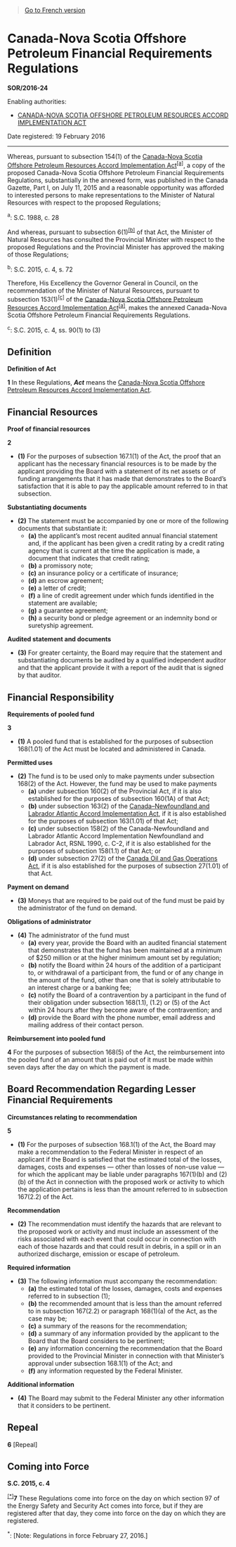 > [Go to French version](/fr/Règlements/Décrets,%20ordonnances%20et%20règlements%20statutaires/2016/24.md)

# Canada-Nova Scotia Offshore Petroleum Financial Requirements Regulations

**SOR/2016-24**

Enabling authorities: 
- [CANADA-NOVA SCOTIA OFFSHORE PETROLEUM RESOURCES ACCORD IMPLEMENTATION ACT](/en/Acts/Statutes%20of%20Canada/1988/c.%2028.md)

Date registered: 19 February 2016

----------

Whereas, pursuant to subsection 154(1) of the [Canada-Nova Scotia Offshore Petroleum Resources Accord Implementation Act](/en/Acts/Statutes%20of%20Canada/1988/c.%2028.md)<sup><a href='#fn_81000-2-2278-E-CG2_New_Format_hq_16572'>[a]</a></sup>, a copy of the proposed Canada-Nova Scotia Offshore Petroleum Financial Requirements Regulations, substantially in the annexed form, was published in the Canada Gazette, Part I, on July 11, 2015 and a reasonable opportunity was afforded to interested persons to make representations to the Minister of Natural Resources with respect to the proposed Regulations;

<a name='fn_81000-2-2278-E-CG2_New_Format_hq_16572'><sup>a</sup></a>: S.C. 1988, c. 28<br />

And whereas, pursuant to subsection 6(1)<sup><a href='#fn_81000-2-2278-E-CG2_New_Format_hq_16573'>[b]</a></sup> of that Act, the Minister of Natural Resources has consulted the Provincial Minister with respect to the proposed Regulations and the Provincial Minister has approved the making of those Regulations;

<a name='fn_81000-2-2278-E-CG2_New_Format_hq_16573'><sup>b</sup></a>: S.C. 2015, c. 4, s. 72<br />

Therefore, His Excellency the Governor General in Council, on the recommendation of the Minister of Natural Resources, pursuant to subsection 153(1)<sup><a href='#fn_81000-2-2278-E-CG2_New_Format_hq_16575'>[c]</a></sup> of the [Canada-Nova Scotia Offshore Petroleum Resources Accord Implementation Act](/en/Acts/Statutes%20of%20Canada/1988/c.%2028.md)<sup><a href='#fn_81000-2-2278-E-CG2_New_Format_hq_16572'>[a]</a></sup>, makes the annexed Canada-Nova Scotia Offshore Petroleum Financial Requirements Regulations.

<a name='fn_81000-2-2278-E-CG2_New_Format_hq_16575'><sup>c</sup></a>: S.C. 2015, c. 4, ss. 90(1) to (3)<br />




## Definition



**Definition of Act**

**1** In these Regulations, ***Act*** means the [Canada-Nova Scotia Offshore Petroleum Resources Accord Implementation Act](/en/Acts/Statutes%20of%20Canada/1988/c.%2028.md).




## Financial Resources



**Proof of financial resources**

**2** 

- **(1)** For the purposes of subsection 167.1(1) of the Act, the proof that an applicant has the necessary financial resources is to be made by the applicant providing the Board with a statement of its net assets or of funding arrangements that it has made that demonstrates to the Board’s satisfaction that it is able to pay the applicable amount referred to in that subsection.

**Substantiating documents**

- **(2)** The statement must be accompanied by one or more of the following documents that substantiate it:
	- **(a)** the applicant’s most recent audited annual financial statement and, if the applicant has been given a credit rating by a credit rating agency that is current at the time the application is made, a document that indicates that credit rating;
	- **(b)** a promissory note;
	- **(c)** an insurance policy or a certificate of insurance;
	- **(d)** an escrow agreement;
	- **(e)** a letter of credit;
	- **(f)** a line of credit agreement under which funds identified in the statement are available;
	- **(g)** a guarantee agreement;
	- **(h)** a security bond or pledge agreement or an indemnity bond or suretyship agreement.

**Audited statement and documents**

- **(3)** For greater certainty, the Board may require that the statement and substantiating documents be audited by a qualified independent auditor and that the applicant provide it with a report of the audit that is signed by that auditor.




## Financial Responsibility



**Requirements of pooled fund**

**3** 

- **(1)** A pooled fund that is established for the purposes of subsection 168(1.01) of the Act must be located and administered in Canada.

**Permitted uses**

- **(2)** The fund is to be used only to make payments under subsection 168(2) of the Act. However, the fund may be used to make payments
	- **(a)** under subsection 160(2) of the Provincial Act, if it is also established for the purposes of subsection 160(1A) of that Act;
	- **(b)** under subsection 163(2) of the [Canada–Newfoundland and Labrador Atlantic Accord Implementation Act](/en/Acts/Statutes%20of%20Canada/1987/c.%203.md), if it is also established for the purposes of subsection 163(1.01) of that Act;
	- **(c)** under subsection 158(2) of the Canada-Newfoundland and Labrador Atlantic Accord Implementation Newfoundland and Labrador Act, RSNL 1990, c. C-2, if it is also established for the purposes of subsection 158(1.1) of that Act; or
	- **(d)** under subsection 27(2) of the [Canada Oil and Gas Operations Act](/en/Acts/Revised%20Statutes%20of%20Canada/O/O-7.md), if it is also established for the purposes of subsection 27(1.01) of that Act.

**Payment on demand**

- **(3)** Moneys that are required to be paid out of the fund must be paid by the administrator of the fund on demand.

**Obligations of administrator**

- **(4)** The administrator of the fund must
	- **(a)** every year, provide the Board with an audited financial statement that demonstrates that the fund has been maintained at a minimum of $250 million or at the higher minimum amount set by regulation;
	- **(b)** notify the Board within 24 hours of the addition of a participant to, or withdrawal of a participant from, the fund or of any change in the amount of the fund, other than one that is solely attributable to an interest charge or a banking fee;
	- **(c)** notify the Board of a contravention by a participant in the fund of their obligation under subsection 168(1.1), (1.2) or (5) of the Act within 24 hours after they become aware of the contravention; and
	- **(d)** provide the Board with the phone number, email address and mailing address of their contact person.




**Reimbursement into pooled fund**

**4** For the purposes of subsection 168(5) of the Act, the reimbursement into the pooled fund of an amount that is paid out of it must be made within seven days after the day on which the payment is made.




## Board Recommendation Regarding Lesser Financial Requirements



**Circumstances relating to recommendation**

**5** 

- **(1)** For the purposes of subsection 168.1(1) of the Act, the Board may make a recommendation to the Federal Minister in respect of an applicant if the Board is satisfied that the estimated total of the losses, damages, costs and expenses — other than losses of non-use value — for which the applicant may be liable under paragraphs 167(1)(b) and (2)(b) of the Act in connection with the proposed work or activity to which the application pertains is less than the amount referred to in subsection 167(2.2) of the Act.

**Recommendation**

- **(2)** The recommendation must identify the hazards that are relevant to the proposed work or activity and must include an assessment of the risks associated with each event that could occur in connection with each of those hazards and that could result in debris, in a spill or in an authorized discharge, emission or escape of petroleum.

**Required information**

- **(3)** The following information must accompany the recommendation:
	- **(a)** the estimated total of the losses, damages, costs and expenses referred to in subsection (1);
	- **(b)** the recommended amount that is less than the amount referred to in subsection 167(2.2) or paragraph 168(1)(a) of the Act, as the case may be;
	- **(c)** a summary of the reasons for the recommendation;
	- **(d)** a summary of any information provided by the applicant to the Board that the Board considers to be pertinent;
	- **(e)** any information concerning the recommendation that the Board provided to the Provincial Minister in connection with that Minister’s approval under subsection 168.1(1) of the Act; and
	- **(f)** any information requested by the Federal Minister.

**Additional information**

- **(4)** The Board may submit to the Federal Minister any other information that it considers to be pertinent.




## Repeal


**6** [Repeal]




## Coming into Force



**S.C. 2015, c. 4**

<sup><a href='#fn_IndBB3_hq_16905'>[*]</a></sup>**7** These Regulations come into force on the day on which section 97 of the Energy Safety and Security Act comes into force, but if they are registered after that day, they come into force on the day on which they are registered.

<a name='fn_IndBB3_hq_16905'><sup>*</sup></a>: [Note: Regulations in force February 27, 2016.]<br />


